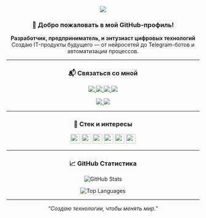 <p align="center">
  <img src="https://capsule-render.vercel.app/api?type=rect&color=0ff&height=120&section=header&text=D-ASA-D&fontColor=000&fontSize=48&desc=CEO%20of%20braverto.com&descSize=18&descAlignY=65"/>
</p>

<h3 align="center">🚀 Добро пожаловать в мой GitHub-профиль!</h3>

<p align="center">
  <b>Разработчик, предприниматель, и энтузиаст цифровых технологий</b><br>
  Создаю IT-продукты будущего — от нейросетей до Telegram-ботов и автоматизации процессов.
</p>

---

<h3 align="center">📬 Связаться со мной</h3>

<p align="center">
  <a href="https://t.me/your_telegram_username">
    <img src="https://img.shields.io/badge/Telegram-@your_telegram_username-2CA5E0?style=for-the-badge&logo=telegram&logoColor=white" />
  </a>
  <a href="mailto:yourname@gmail.com">
    <img src="https://img.shields.io/badge/Gmail-yourname@gmail.com-D14836?style=for-the-badge&logo=gmail&logoColor=white" />
  </a>
  <a href="https://braverto.com">
    <img src="https://img.shields.io/badge/Website-braverto.com-00fff7?style=for-the-badge&logo=google-chrome&logoColor=black" />
  </a>
  <a href="https://github.com/D-ASA-D">
    <img src="https://img.shields.io/badge/GitHub-D--ASA--D-181717?style=for-the-badge&logo=github&logoColor=white" />
  </a>
</p>

<p align="center">
  <a href="https://t.me/your_telegram_username">
    <img src="https://img.shields.io/badge/Chat%20via-Telegram-0088cc?style=flat-square&logo=telegram&logoColor=white" />
  </a>
  <a href="mailto:yourname@gmail.com">
    <img src="https://img.shields.io/badge/Email%20me-Gmail-D14836?style=flat-square&logo=gmail&logoColor=white" />
  </a>
</p>

---

<h3 align="center">🧠 Стек и интересы</h3>

<p align="center">
  <code><img height="25" src="https://img.shields.io/badge/Python-3776AB?style=for-the-badge&logo=python&logoColor=white"></code>
  <code><img height="25" src="https://img.shields.io/badge/C++-00599C?style=for-the-badge&logo=c%2B%2B&logoColor=white"></code>
  <code><img height="25" src="https://img.shields.io/badge/Java-007396?style=for-the-badge&logo=java&logoColor=white"></code>
  <code><img height="25" src="https://img.shields.io/badge/Spring-6DB33F?style=for-the-badge&logo=spring&logoColor=white"></code>
  <code><img height="25" src="https://img.shields.io/badge/PyQt5-41CD52?style=for-the-badge&logo=qt&logoColor=white"></code>
  <code><img height="25" src="https://img.shields.io/badge/TensorFlow-FF6F00?style=for-the-badge&logo=tensorflow&logoColor=white"></code>
</p>

---

<h3 align="center">📈 GitHub Статистика</h3>

<p align="center">
  <img src="https://github-readme-stats.vercel.app/api?username=D-ASA-D&show_icons=true&theme=tokyonight" alt="GitHub Stats" />
</p>

<p align="center">
  <img src="https://github-readme-stats.vercel.app/api/top-langs/?username=D-ASA-D&layout=compact&theme=tokyonight" alt="Top Languages" />
</p>

---

<p align="center">
  <i>“Создаю технологии, чтобы менять мир.”</i>
</p>
